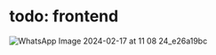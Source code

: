 # todo: frontend

![WhatsApp Image 2024-02-17 at 11 08 24_e26a19bc](https://github.com/vaishnav-mk/extra-extra/assets/84540554/8b0c410d-75e2-4c49-9cb0-73e6b44d4ad9)
